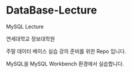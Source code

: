 # DataBase-Lecture
MySQL Lecture

연세대학교 정보대학원 

주말 데이터 베이스 실습 강의 준비를 위한 Repo 입니다.

MySQL을 MySQL Workbench 환경에서 실습합니다.
